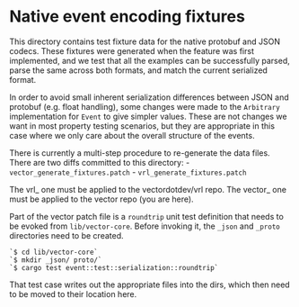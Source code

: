 # Native event encoding fixtures

This directory contains test fixture data for the native protobuf and JSON
codecs. These fixtures were generated when the feature was first implemented,
and we test that all the examples can be successfully parsed, parse the same
across both formats, and match the current serialized format.

In order to avoid small inherent serialization differences between JSON and
protobuf (e.g. float handling), some changes were made to the `Arbitrary`
implementation for `Event` to give simpler values. These are not changes we want
in most property testing scenarios, but they are appropriate in this case where
we only care about the overall structure of the events.

There is currently a multi-step procedure to re-generate the data files.
There are two diffs committed to this directory:
    - `vector_generate_fixtures.patch`
    - `vrl_generate_fixtures.patch`

The vrl_ one must be applied to the vectordotdev/vrl repo.
The vector_ one must be applied to the vector repo (you are here).

Part of the vector patch file is a `roundtrip` unit test definition that needs
to be evoked from `lib/vector-core`. Before invoking it, the `_json` and `_proto`
directories need to be created.

    `$ cd lib/vector-core`
    `$ mkdir _json/ proto/`
    `$ cargo test event::test::serialization::roundtrip`

That test case writes out the appropriate files into the dirs, which then need to be
moved to their location here.
